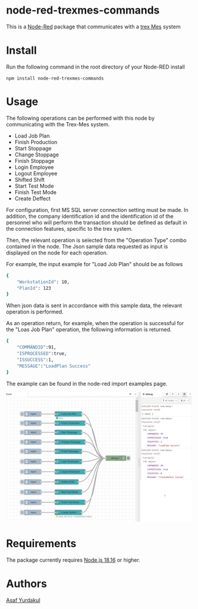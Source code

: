 # node-red-trexmes-commands

This is a [Node-Red][1] package that communicates with a [trex Mes][2] system

# Install

Run the following command in the root directory of your Node-RED install

    npm install node-red-trexmes-commands

# Usage
The following operations can be performed with this node by communicating with the Trex-Mes system.
 - Load Job Plan
 - Finish Production
 - Start Stoppage
 - Change Stoppage
 - Finish Stoppage
 - Login Employee
 - Logout Employee
 - Shifted Shift
 - Start Test Mode
 - Finish Test Mode
 - Create Deffect

For configuration, first MS SQL server connection setting must be made. In addition, the company identification id and the identification id of the personnel who will perform the transaction should be defined as default in the connection features, specific to the trex system.

Then, the relevant operation is selected from the "Operation Type" combo contained in the node.
The Json sample data requested as input is displayed on the node for each operation.

For example, the input example for "Load Job Plan" should be as follows
```sh
{
    "WorkstationId": 10,
    "PlanId": 123
}
```

When json data is sent in accordance with this sample data, the relevant operation is performed.

As an operation return, for example, when the operation is successful for the "Loas Job Plan" operation, the following information is returned.
```sh
{ 
    "COMMANDID":91,
    "ISPROCESSED":true,
    "ISSUCCESS":1,
    "MESSAGE":"LoadPlan Success"
}
```

The example can be found in the node-red import examples page.

![trexMes-CMD Node image1](https://raw.githubusercontent.com/asafyurdakul/node-red-trexmes-commands/master/assets/1.jpg)

# Requirements

The package currently requires [Node.js 18.16][1] or higher.

# Authors

[Asaf Yurdakul][4]

[1]:http://nodered.org
[2]:https://mertyazilim.com.tr/
[4]:https://github.com/asafyurdakul

